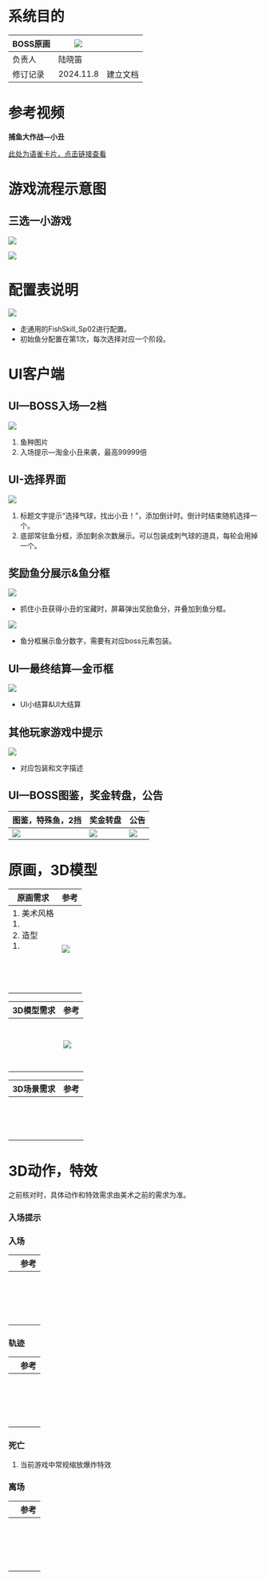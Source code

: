 # 系统目的
| BOSS原画 | ![](https://cdn.nlark.com/yuque/0/2024/png/12926950/1725965423307-969db7a8-4d23-47fd-9b3f-5d318ef4a71c.png) | |
| --- | --- | --- |
| 负责人 | 陆晓笛 | |
| 修订记录 | 2024.11.8 | 建立文档 |




# 参考视频
**捕鱼大作战—小丑**

[此处为语雀卡片，点击链接查看](https://www.yuque.com/ttk5k0/manpny/an0u2qy10s2urc3z#RjezN)

# 游戏流程示意图
## 三选一小游戏
![](https://cdn.nlark.com/yuque/0/2024/png/43554293/1733740894418-6487ae7b-ae6c-4df3-90ec-294aebca15bd.png)

 ![](https://cdn.nlark.com/yuque/0/2024/png/43554293/1734418267669-c5a83745-1fd0-4727-8d28-a22c454c0a17.png)

# 配置表说明
![](https://cdn.nlark.com/yuque/0/2024/png/43554293/1734936888924-9d162964-391d-414f-af26-94657a1e7a8b.png)

+ 走通用的FishSkill_Sp02进行配置。
+ 初始鱼分配置在第1次，每次选择对应一个阶段。

# UI客户端
## UI—BOSS入场—2档
![](https://cdn.nlark.com/yuque/0/2024/png/49594022/1729223682267-86e52d0a-694b-4544-88f9-3c9b5a0b1e50.png)

1. 鱼种图片
2. 入场提示—淘金小丑来袭，最高99999倍

## UI-选择界面
![](https://cdn.nlark.com/yuque/0/2024/png/43554293/1733739645257-847722df-3f4e-4269-9843-a270a0d44afc.png)

1. 标题文字提示“选择气球，找出小丑！”，添加倒计时。倒计时结束随机选择一个。
2. 底部常驻鱼分框，添加剩余次数展示。可以包装成刺气球的道具，每轮会用掉一个。

## 奖励鱼分展示&鱼分框
![](https://cdn.nlark.com/yuque/0/2024/png/43554293/1733739533636-b3cf365b-53d5-4a30-a9ee-d70abad21129.png)

+ 抓住小丑获得小丑的宝藏时，屏幕弹出奖励鱼分，并叠加到鱼分框。

![](https://cdn.nlark.com/yuque/0/2024/png/43554293/1733317605968-ef1fc945-7c48-447c-a034-8d7e6c7fe281.png)

+ 鱼分框展示鱼分数字，需要有对应boss元素包装。

## UI—最终结算—金币框
![](https://cdn.nlark.com/yuque/0/2024/png/43554293/1733317757731-c28b35d4-4473-4fe3-9ceb-fa9b8985ada2.png)

+ UI小结算&UI大结算

## 其他玩家游戏中提示
![](https://cdn.nlark.com/yuque/0/2024/png/43554293/1734509200766-3195b4c7-de55-4e50-8157-3462a56c3b8c.png)

+ 对应包装和文字描述

## UI—BOSS图鉴，奖金转盘，公告
| 图鉴，特殊鱼，2挡 | 奖金转盘 | 公告 |
| --- | --- | --- |
| ![](https://cdn.nlark.com/yuque/0/2024/png/49594022/1729223917216-bf851671-e185-49f6-9d31-2bbba707c83e.png) | ![](https://cdn.nlark.com/yuque/0/2024/png/49594022/1730948589569-4f705f0d-b35f-430c-921b-a3858aad33ae.png) | ![](https://cdn.nlark.com/yuque/0/2024/png/49594022/1729223900490-78467384-4f85-428a-bd81-7b6e5d822916.png) |






# 原画，3D模型
| 原画需求 | 参考 |
| --- | --- |
| 1. 美术风格<br/>    1. <br/>2. 造型<br/>    1. <br/><br/><br/><br/><br/> | ![](https://cdn.nlark.com/yuque/0/2024/png/12926950/1725965423307-969db7a8-4d23-47fd-9b3f-5d318ef4a71c.png) |




| 3D模型需求 | 参考 |
| --- | --- |
| <br/><br/><br/><br/><br/> | ![](https://cdn.nlark.com/yuque/0/2024/png/12926950/1725965423307-969db7a8-4d23-47fd-9b3f-5d318ef4a71c.png) |




| 3D场景需求 | 参考 |
| --- | --- |
| <br/><br/><br/><br/> |  |


# 3D动作，特效
之前核对时，具体动作和特效需求由美术之前的需求为准。

### 入场提示
### 入场
|  | 参考 |
| --- | --- |
| <br/><br/><br/><br/><br/> |  |


### 轨迹
|  | 参考 |
| --- | --- |
| <br/><br/><br/><br/><br/> |  |


### 死亡
1. 当前游戏中常规缩放爆炸特效

### 离场
|  | 参考 |
| --- | --- |
| <br/><br/><br/><br/><br/> |  |






